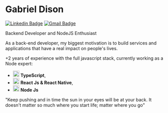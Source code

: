 # Gabriel Dison

[![Linkedin Badge](https://img.shields.io/badge/-Gabriel%20Dison-008881?style=flat-square&logo=Linkedin&logoColor=white&link=https://www.linkedin.com/in/gabriel-dison/)](https://www.linkedin.com/in/gabriel-dison/) 
[![Gmail Badge](https://img.shields.io/badge/-gabriel.disonreis@gmail.com-008881?style=flat-square&logo=Gmail&logoColor=white&link=mailto:gabriel.disonreis@gmail.com)](mailto:gabriel.disonreis@gmail.com)

Backend Developer and NodeJS Enthusiast

As a back-end developer, my biggest motivation is to build services and applications that have a real impact on people's lives.

+2 years of experience with the full javascript stack, currently working as a Node expert:
- <img src="https://i.ibb.co/PZ2XZgr/ts.png" width="20"/> <b>TypeScript</b>, 
- <img src="https://i.ibb.co/4RHMmLQ/react.png" width="20"/> <b>React Js & React Native</b>, 
- <img src="https://i.ibb.co/vVxmyN2/node.png" width="20"/> <b>Node Js</b>

"Keep pushing and in time the sun in your eyes will be at your back. It doesn't matter so much where you start life; matter where you go"
